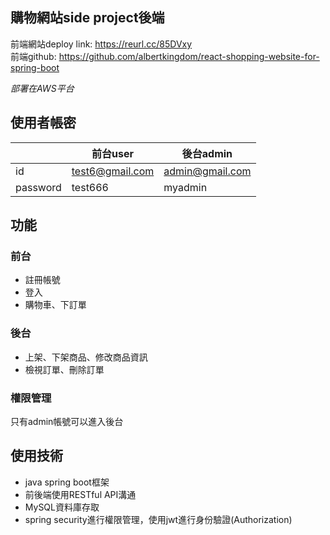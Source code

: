## 購物網站side project後端
前端網站deploy link: https://reurl.cc/85DVxy \
前端github: https://github.com/albertkingdom/react-shopping-website-for-spring-boot 

*部署在AWS平台*

## 使用者帳密
|  | 前台user| 後台admin |
| -------- | -------- | -------- |
| id | test6@gmail.com | admin@gmail.com |
| password | test666  | myadmin   |


## 功能
### 前台
- 註冊帳號
- 登入
- 購物車、下訂單
### 後台
- 上架、下架商品、修改商品資訊
- 檢視訂單、刪除訂單

### 權限管理
只有admin帳號可以進入後台

## 使用技術
- java spring boot框架
- 前後端使用RESTful API溝通
- MySQL資料庫存取
- spring security進行權限管理，使用jwt進行身份驗證(Authorization)
